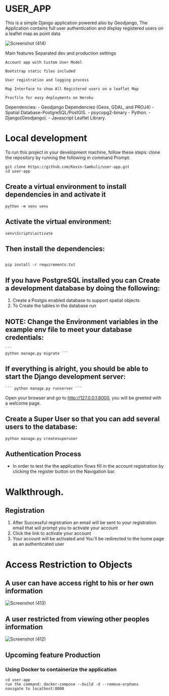 # USER_APP
This is a simple Django application powered also by Geodjango, The Application contains full user authentication
and display registered users on a leaflet map as point data

![Screenshot (414)](https://user-images.githubusercontent.com/43718849/198046412-03b45163-669b-4912-851f-7d7b4cf8eeb8.png)


Main features
    Separated dev and production settings

    Account app with Custom User Model

    Bootstrap static files included

    User registration and logging process

    Map Interface to show All Registered users on a leaflet Map

    Procfile for easy deployments on Heroku

    


Dependencies:
    - Geodjango Dependencies (Geos, GDAL, and PROJ4)
    - Spatial Database-PostgreSQL/PostGIS.
    - psycopg2-binary
    - Python.
    - Django(Geodjango).
    - Javascript Leaflet Library.

# Local development
To run this project in your development machine, follow these steps:
clone the repository by running the following in command Prompt:

```
git clone https://github.com/Kevin-Sambuli/user-app.git
cd user-app
```

## Create a virtual environment to install dependencies in and activate it
```
python -m venv venv
```

## Activate the virtual environment:
```
venv\Scripts\activate
```

## Then install the dependencies:
```

pip install -r requirements.txt
```

## If you have PostgreSQL installed you can Create a development database by doing the following:

1. Create a Postgis enabled database to support spatial objects
2. To Create the tables in the database run

## NOTE: Change the Environment variables in the example env file to meet your database credentials:
    ```
    python manage.py migrate ```

## If everything is alright, you should be able to start the Django development server:
    ``` python manage.py runserver ```

Open your browser and go to http://127.0.0.1:8000, you will be greeted with a welcome page.

## Create a Super User so that you can add several users to the database:
``` python manage.py createsuperuser ```


## Authentication Process
- In order to test the the application flows fill in the account registration  by clicking the register button on the Navigation bar.

# Walkthrough.
## Registration
1. After Successful registration an email will be sent to your registration email that will prompt you to activate your account
2. Click the link to activate your account
3. Your account will be activated and You'll be redirected to the home page as an authenticated user

# Access Restriction to Objects

## A user can have access right to his or her own information

![Screenshot (413)](https://user-images.githubusercontent.com/43718849/198046814-c06032ad-84fe-407e-ae77-61d34294d748.png)

## A user restricted from viewing other peoples information

![Screenshot (412)](https://user-images.githubusercontent.com/43718849/198047252-c6b61c65-a898-4094-b2fe-4a4de7684cd9.png)


## Upcoming feature Production
### Using Docker to containerize the application
```
cd user-app
run the command: docker-compose --build -d --remove-orphans
navigate to localhost:8000
```


